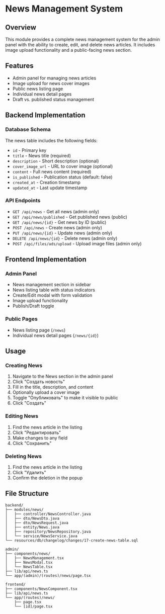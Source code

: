 # News Management System

## Overview
This module provides a complete news management system for the admin panel with the ability to create, edit, and delete news articles. It includes image upload functionality and a public-facing news section.

## Features
- Admin panel for managing news articles
- Image upload for news cover images
- Public news listing page
- Individual news detail pages
- Draft vs. published status management

## Backend Implementation

### Database Schema
The news table includes the following fields:
- `id` - Primary key
- `title` - News title (required)
- `description` - Short description (optional)
- `cover_image_url` - URL to cover image (optional)
- `content` - Full news content (required)
- `is_published` - Publication status (default: false)
- `created_at` - Creation timestamp
- `updated_at` - Last update timestamp

### API Endpoints
- `GET /api/news` - Get all news (admin only)
- `GET /api/news/published` - Get published news (public)
- `GET /api/news/{id}` - Get news by ID (public)
- `POST /api/news` - Create news (admin only)
- `PUT /api/news/{id}` - Update news (admin only)
- `DELETE /api/news/{id}` - Delete news (admin only)
- `POST /api/files/ads/upload` - Upload image files (admin only)

## Frontend Implementation

### Admin Panel
- News management section in sidebar
- News listing table with status indicators
- Create/Edit modal with form validation
- Image upload functionality
- Publish/Draft toggle

### Public Pages
- News listing page (`/news`)
- Individual news detail pages (`/news/{id}`)

## Usage

### Creating News
1. Navigate to the News section in the admin panel
2. Click "Создать новость"
3. Fill in the title, description, and content
4. Optionally upload a cover image
5. Toggle "Опубликовать" to make it visible to public
6. Click "Создать"

### Editing News
1. Find the news article in the listing
2. Click "Редактировать"
3. Make changes to any field
4. Click "Сохранить"

### Deleting News
1. Find the news article in the listing
2. Click "Удалить"
3. Confirm the deletion in the popup

## File Structure
```
backend/
├── modules/news/
│   ├── controller/NewsController.java
│   ├── dto/NewsDto.java
│   ├── dto/NewsRequest.java
│   ├── entity/News.java
│   ├── repository/NewsRepository.java
│   └── service/NewsService.java
└── resources/db/changelog/changes/17-create-news-table.sql

admin/
├── components/news/
│   ├── NewsManagement.tsx
│   ├── NewsModal.tsx
│   └── NewsTable.tsx
├── lib/api/news.ts
└── app/(admin)/(routes)/news/page.tsx

frontend/
├── components/NewsComponent.tsx
├── lib/api/news.ts
└── app/(routes)/news/
    ├── page.tsx
    └── [id]/page.tsx
```